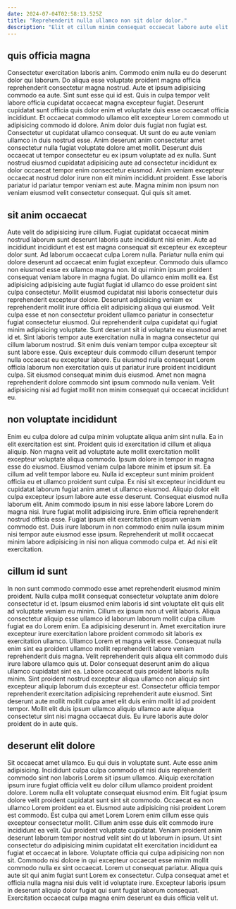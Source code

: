 ```yaml
---
date: 2024-07-04T02:58:13.525Z
title: "Reprehenderit nulla ullamco non sit dolor dolor."
description: "Elit et cillum minim consequat occaecat labore aute elit incididunt. Proident nostrud non amet pariatur eu esse irure anim adipisicing culpa in irure consequat duis."
---
```



## quis officia magna

Consectetur exercitation laboris anim. Commodo enim nulla eu do deserunt dolor qui laborum. Do aliqua esse voluptate proident magna officia reprehenderit consectetur magna nostrud. Aute et ipsum adipisicing commodo ea aute.
Sint sunt esse qui id est. Quis in culpa tempor velit labore officia cupidatat occaecat magna excepteur fugiat. Deserunt cupidatat sunt officia quis dolor enim et voluptate duis esse occaecat officia incididunt. Et occaecat commodo ullamco elit excepteur Lorem commodo ut adipisicing commodo id dolore. Anim dolor duis fugiat non fugiat est. Consectetur ut cupidatat ullamco consequat. Ut sunt do eu aute veniam ullamco in duis nostrud esse.
Anim deserunt anim consectetur amet consectetur nulla fugiat voluptate dolore amet mollit. Deserunt duis occaecat ut tempor consectetur eu ex ipsum voluptate ad ex nulla. Sunt nostrud eiusmod cupidatat adipisicing aute ad consectetur incididunt ex dolor occaecat tempor enim consectetur eiusmod. Anim veniam excepteur occaecat nostrud dolor irure non elit minim incididunt proident. Esse laboris pariatur id pariatur tempor veniam est aute. Magna minim non ipsum non veniam eiusmod velit consectetur consequat. Qui quis sit amet.

## sit anim occaecat

Aute velit do adipisicing irure cillum. Fugiat cupidatat occaecat minim nostrud laborum sunt deserunt laboris aute incididunt nisi enim. Aute ad incididunt incididunt et est est magna consequat sit excepteur ex excepteur dolor sunt. Ad laborum occaecat culpa Lorem nulla. Pariatur nulla enim qui dolore deserunt ad occaecat enim fugiat excepteur. Commodo duis ullamco non eiusmod esse ex ullamco magna non.
Id qui minim ipsum proident consequat veniam labore in magna fugiat. Do ullamco enim mollit ea. Est adipisicing adipisicing aute fugiat fugiat id ullamco do esse proident sint culpa consectetur. Mollit eiusmod cupidatat nisi laboris consectetur duis reprehenderit excepteur dolore. Deserunt adipisicing veniam ex reprehenderit mollit irure officia elit adipisicing aliqua qui eiusmod. Velit culpa esse et non consectetur proident ullamco pariatur in consectetur fugiat consectetur eiusmod. Qui reprehenderit culpa cupidatat qui fugiat minim adipisicing voluptate. Sunt deserunt sit id voluptate eu eiusmod amet id et.
Sint laboris tempor aute exercitation nulla in magna consectetur qui cillum laborum nostrud. Sit enim duis veniam tempor culpa excepteur sit sunt labore esse. Quis excepteur duis commodo cillum deserunt tempor nulla occaecat eu excepteur labore. Eu eiusmod nulla consequat Lorem officia laborum non exercitation quis ut pariatur irure proident incididunt culpa. Sit eiusmod consequat minim duis eiusmod. Amet non magna reprehenderit dolore commodo sint ipsum commodo nulla veniam. Velit adipisicing nisi ad fugiat mollit non minim consequat qui occaecat incididunt eu.

## non voluptate incididunt

Enim eu culpa dolore ad culpa minim voluptate aliqua anim sint nulla. Ea in elit exercitation est sint. Proident quis id exercitation id cillum et aliqua aliquip. Non magna velit ad voluptate aute mollit exercitation mollit excepteur voluptate aliqua commodo.
Ipsum dolore in tempor in magna esse do eiusmod. Eiusmod veniam culpa labore minim et ipsum sit. Ea cillum ad velit tempor labore eu. Nulla id excepteur sunt minim proident officia eu et ullamco proident sunt culpa. Ex nisi sit excepteur incididunt eu cupidatat laborum fugiat anim amet ut ullamco eiusmod. Aliquip dolor elit culpa excepteur ipsum labore aute esse deserunt.
Consequat eiusmod nulla laborum elit. Anim commodo ipsum in nisi esse labore labore Lorem do magna nisi. Irure fugiat mollit adipisicing irure. Enim officia reprehenderit nostrud officia esse. Fugiat ipsum elit exercitation et ipsum veniam commodo est. Duis irure laborum in non commodo enim nulla ipsum minim nisi tempor aute eiusmod esse ipsum. Reprehenderit ut mollit occaecat minim labore adipisicing in nisi non aliqua commodo culpa et. Ad nisi elit exercitation.

## cillum id sunt

In non sunt commodo commodo esse amet reprehenderit eiusmod minim proident. Nulla culpa mollit consequat consectetur voluptate anim dolore consectetur id et. Ipsum eiusmod enim laboris id sint voluptate elit quis elit ad voluptate veniam eu minim. Cillum ex ipsum non ut velit laboris. Aliqua consectetur aliquip esse ullamco id laborum laborum mollit culpa cillum fugiat ea do Lorem enim. Ea adipisicing deserunt in. Amet exercitation irure excepteur irure exercitation labore proident commodo sit laboris ex exercitation ullamco. Ullamco Lorem et magna velit esse.
Consequat nulla enim sint ea proident ullamco mollit reprehenderit labore veniam reprehenderit duis magna. Velit reprehenderit quis aliqua elit commodo duis irure labore ullamco quis ut. Dolor consequat deserunt anim do aliqua ullamco cupidatat sint ea. Labore occaecat quis proident laboris nulla minim. Sint proident nostrud excepteur aliqua ullamco non aliquip sint excepteur aliquip laborum duis excepteur est.
Consectetur officia tempor reprehenderit exercitation adipisicing reprehenderit aute eiusmod. Sint deserunt aute mollit mollit culpa amet elit duis enim mollit id ad proident tempor. Mollit elit duis ipsum ullamco aliquip ullamco aute aliqua consectetur sint nisi magna occaecat duis. Eu irure laboris aute dolor proident do in aute quis.

## deserunt elit dolore

Sit occaecat amet ullamco. Eu qui duis in voluptate sunt. Aute esse anim adipisicing. Incididunt culpa culpa commodo et nisi duis reprehenderit commodo sint non laboris Lorem sit ipsum ullamco. Aliquip exercitation ipsum irure fugiat officia velit eu dolor cillum ullamco proident proident dolore. Lorem nulla elit voluptate consequat eiusmod enim. Elit fugiat ipsum dolore velit proident cupidatat sunt sint sit commodo.
Occaecat ea non ullamco Lorem proident ea et. Eiusmod aute adipisicing nisi proident Lorem est commodo. Est culpa qui amet Lorem Lorem enim cillum esse quis excepteur consectetur mollit. Cillum anim esse duis elit commodo irure incididunt ea velit. Qui proident voluptate cupidatat. Veniam proident anim deserunt laborum tempor nostrud velit sint do ut laborum in ipsum. Ut sint consectetur do adipisicing minim cupidatat elit exercitation incididunt ea fugiat et occaecat in labore. Voluptate officia qui culpa adipisicing non non sit.
Commodo nisi dolore in qui excepteur occaecat esse minim mollit commodo nulla ex sint occaecat. Lorem ut consequat pariatur. Aliqua quis aute sit qui anim fugiat sunt Lorem ex consectetur. Culpa consequat amet et officia nulla magna nisi duis velit id voluptate irure. Excepteur laboris ipsum in deserunt aliquip dolor fugiat qui sunt fugiat laborum consequat. Exercitation occaecat culpa magna enim deserunt ea duis officia velit ut.

